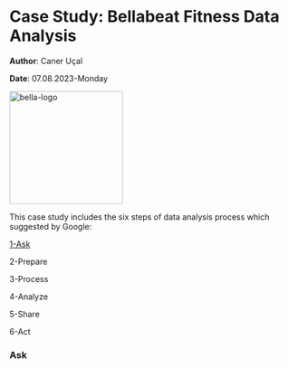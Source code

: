 # Case Study: Bellabeat Fitness Data Analysis
**Author**: Caner Uçal

**Date**: 07.08.2023-Monday

<img src="https://play-lh.googleusercontent.com/1DEgw7f-f8Dtp7r0lZ3qn7FfsNb_zYGWVkrAdf5ht8eDFEnRi1HX5Qk-NRTJ9cwbzUg" width="200" alt="bella-logo">

This case study includes the six steps of data analysis process which suggested by Google:

[1-Ask](#ask)

2-Prepare

3-Process

4-Analyze

5-Share

6-Act

### Ask
